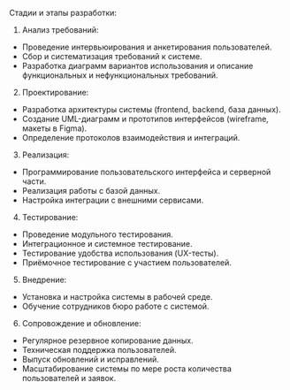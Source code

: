 Стадии и этапы разработки:

1. Анализ требований:

* Проведение интервьюирования и анкетирования пользователей.
* Сбор и систематизация требований к системе.
* Разработка диаграмм вариантов использования и описание функциональных и нефункциональных требований.

2. Проектирование:

* Разработка архитектуры системы (frontend, backend, база данных).
* Создание UML-диаграмм и прототипов интерфейсов (wireframe, макеты в Figma).
* Определение протоколов взаимодействия и интеграций.

3. Реализация:

* Программирование пользовательского интерфейса и серверной части.
* Реализация работы с базой данных.
* Настройка интеграции с внешними сервисами.

4. Тестирование:

* Проведение модульного тестирования.
* Интеграционное и системное тестирование.
* Тестирование удобства использования (UX-тесты).
* Приёмочное тестирование с участием пользователей.

5. Внедрение:

* Установка и настройка системы в рабочей среде.
* Обучение сотрудников бюро работе с системой.

6. Сопровождение и обновление:

* Регулярное резервное копирование данных.
* Техническая поддержка пользователей.
* Выпуск обновлений и исправлений.
* Масштабирование системы по мере роста количества пользователей и заявок.
